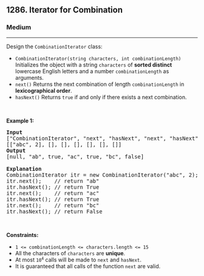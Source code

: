 <h2>1286. Iterator for Combination</h2><h3>Medium</h3><hr><div><p>Design the <code>CombinationIterator</code> class:</p>

<ul>
	<li><code>CombinationIterator(string characters, int combinationLength)</code> Initializes the object with a string <code>characters</code> of <strong>sorted distinct</strong> lowercase English letters and a number <code>combinationLength</code> as arguments.</li>
	<li><code>next()</code> Returns the next combination of length <code>combinationLength</code> in <strong>lexicographical order</strong>.</li>
	<li><code>hasNext()</code> Returns <code>true</code> if and only if there exists a next combination.</li>
</ul>

<p>&nbsp;</p>
<p><strong>Example 1:</strong></p>

<pre style="position: relative;"><strong>Input</strong>
["CombinationIterator", "next", "hasNext", "next", "hasNext", "next", "hasNext"]
[["abc", 2], [], [], [], [], [], []]
<strong>Output</strong>
[null, "ab", true, "ac", true, "bc", false]

<strong>Explanation</strong>
CombinationIterator itr = new CombinationIterator("abc", 2);
itr.next();    // return "ab"
itr.hasNext(); // return True
itr.next();    // return "ac"
itr.hasNext(); // return True
itr.next();    // return "bc"
itr.hasNext(); // return False
<div class="open_grepper_editor" title="Edit &amp; Save To Grepper"></div></pre>

<p>&nbsp;</p>
<p><strong>Constraints:</strong></p>

<ul>
	<li><code>1 &lt;= combinationLength &lt;= characters.length &lt;= 15</code></li>
	<li>All the characters of <code>characters</code> are <strong>unique</strong>.</li>
	<li>At most <code>10<sup>4</sup></code> calls will be made to <code>next</code> and <code>hasNext</code>.</li>
	<li>It is guaranteed that all calls of the function <code>next</code> are valid.</li>
</ul>
</div>